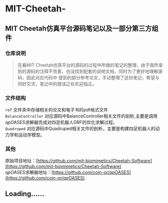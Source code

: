 # MIT-Cheetah-
## MIT Cheetah仿真平台源码笔记以及一部分第三方组件
### 仓库说明
>在看MIT Cheetah仿真平台的源码的过程中所做的笔记的整理，由于我所拿到的源码的注释不完善，也没找到配套的说明文档，同时为了更好地理解源码，因此对应代码中
提到的部分参考论文，手动整理了这份笔记，希望与同好交流，笔记中的错误之处欢迎指正。
       
### 文件结构     
`ref` 文件夹中存储相关的论文和电子书的pdf格式文件     
`BalanceController` 对应源码中BalanceController相关文件的剖析,主要是调用qpOASES求解器完成对四足机器人GRF的优化求解过程。     
`Quadruped` 对应源码中Quadruped相关文件的剖析，主要是构建四足机器人的动力学和运动学模型。     
       
### 其他
原始项目地址：[https://github.com/mit-biomimetics/Cheetah-Software](https://github.com/mit-biomimetics/Cheetah-Software)       
qpOASES求解器地址：[https://github.com/coin-or/qpOASES](https://github.com/coin-or/qpOASES)
       
## Loading......
